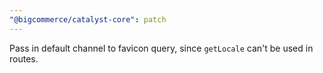 ```yaml
---
"@bigcommerce/catalyst-core": patch
---
```


Pass in default channel to favicon query, since `getLocale` can't be used in routes.
